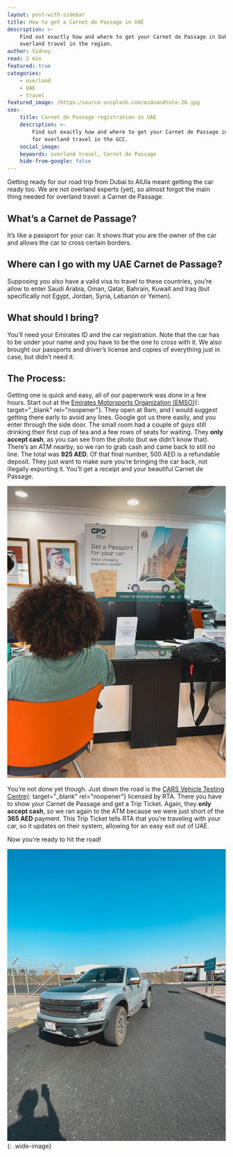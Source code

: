 ```yaml
---
layout: post-with-sidebar
title: How to get a Carnet de Passage in UAE
description: >-
    Find out exactly how and where to get your Carnet de Passage in Dubai for
    overland travel in the region.
author: Sidney
read: 2 min
featured: true
categories:
    - overland
    - UAE
    - travel
featured_image: /https:/source.unsplash.com/midoandtolo-20.jpg
seo:
    title: Carnet de Passage registration in UAE
    description: >-
        Find out exactly how and where to get your Carnet de Passage in Dubai
        for overland travel in the GCC.
    social_image:
    keywords: overland travel, Carnet de Passage
    hide-from-google: false
---
```

Getting ready for our road trip from Dubai to AlUla meant getting the car ready too. We are not overland experts (yet), so almost forgot the main thing needed for overland travel: a Carnet de Passage.

## What’s a Carnet de Passage?

It’s like a passport for your car. It shows that you are the owner of the car and allows the car to cross certain borders.

## Where can I go with my UAE Carnet de Passage?

Supposing you also have a valid visa to travel to these countries, you’re allow to enter Saudi Arabia, Oman, Qatar, Bahrain, Kuwait and Iraq (but specifically not Egypt, Jordan, Syria, Lebanon or Yemen).

## What should I bring?

You’ll need your Emirates ID and the car registration. Note that the car has to be under your name and you have to be the one to cross with it. We also brought our passports and driver’s license and copies of everything just in case, but didn’t need it.

## The Process:

Getting one is quick and easy, all of our paperwork was done in a few hours. Start out at the [Emirates Motorsports Organization (EMSO)](https://www.google.com/maps/place/Emirates+Motorsports+Organization+&#40;EMSO&#41;/@25.2872807,55.3511706,15z/data=!4m2!3m1!1s0x0:0x5b1d8b687423c77e?sa=X&amp;ved=1t:2428&amp;ictx=111){: target="_blank" rel="noopener"}. They open at 9am, and I would suggest getting there early to avoid any lines. Google got us there easily, and you enter through the side door. The small room had a couple of guys still drinking their first cup of tea and a few rows of seats for waiting. They **only accept cash**, as you can see from the photo (but we didn’t know that). There’s an ATM nearby, so we ran to grab cash and came back to still no line. The total was **925 AED**. Of that final number, 500 AED is a refundable deposit. They just want to make sure you’re bringing the car back, not illegally exporting it. You’ll get a receipt and your beautiful Carnet de Passage.

![](/uploads/midoandtolo-20.jpg)

You’re not done yet though. Just down the road is the [CARS Vehicle Testing Centre](https://www.google.com/maps/place/AG+CARS+Vehicle+Testing+Centre,+Al+Mamzar+-+%D9%85%D8%B1%D9%83%D8%B2+%D8%A7%D9%8A%D9%87+%D8%AC%D9%8A+%D9%83%D8%A7%D8%B1%D8%B3+%D9%84%D9%81%D8%AD%D8%B5+%D8%A7%D9%84%D9%85%D8%B1%D9%83%D8%A8%D8%A7%D8%AA+%D8%8C+%D8%A7%D9%84%D9%85%D9%85%D8%B2%D8%B1%E2%80%AD/@25.288464,55.3465023,17z/data=!3m1!4b1!4m6!3m5!1s0x3e5f5c8f8d380e41:0xbbd0760d523b2787!8m2!3d25.288464!4d55.3490772!16s%2Fg%2F11b77g2cd8?entry=ttu){: target="_blank" rel="noopener"} licensed by RTA. There you have to show your Carnet de Passage and get a Trip Ticket. Again, they **only accept cash**, so we ran again to the ATM because we were just short of the **365 AED** payment. This Trip Ticket tells RTA that you’re traveling with your car, so it updates on their system, allowing for an easy exit out of UAE.

Now you’re ready to hit the road!

![](/uploads/midoandtolo-28.jpg){: .wide-image}